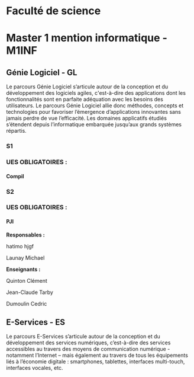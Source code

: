 # Faculté de science
#  Master 1 mention informatique - M1INF
 
##  Génie Logiciel - GL
 
Le parcours Génie Logiciel s’articule autour de la conception et du développement des logiciels agiles, c'est-à-dire des applications dont les fonctionnalités sont en parfaite adéquation avec les besoins des utilisateurs. Le parcours Génie Logiciel allie donc méthodes, concepts et technologies pour favoriser l’émergence d’applications innovantes sans jamais perdre de vue l’efficacité. Les domaines applicatifs étudiés s’étendent depuis l’informatique embarquée jusqu’aux grands systèmes répartis.


###  S1
 
###  **UES OBLIGATOIRES :**
 
####  Compil
 
###  S2
 
###  **UES OBLIGATOIRES :**
 
####  PJI
 
**Responsables :**

hatimo hjgf

Launay Michael 


**Enseignants :**

Quinton Clément 

Jean-Claude Tarby

Dumoulin Cedric


##  E-Services - ES
 
Le parcours E-Services s’articule autour de la conception et du développement des services numériques, c’est-à-dire des services accessibles au travers des moyens de communication numérique - notamment l’Internet – mais également au travers de tous les équipements liés à l’économie digitale : smartphones, tablettes, interfaces multi-touch, interfaces vocales, etc.


